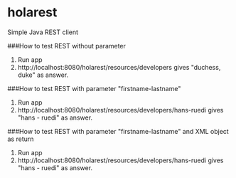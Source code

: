 # holarest
Simple Java REST client

###How to test REST without parameter
1. Run app
1. http://localhost:8080/holarest/resources/developers gives "duchess, duke" as answer.

###How to test REST with parameter "firstname-lastname"
1. Run app
1. http://localhost:8080/holarest/resources/developers/hans-ruedi gives "hans - ruedi" as answer.

###How to test REST with parameter "firstname-lastname" and XML object as return
1. Run app
1. http://localhost:8080/holarest/resources/developers/hans-ruedi gives "hans - ruedi" as answer.
